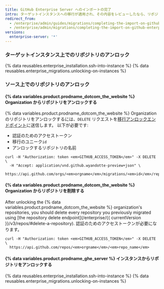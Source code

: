 ```yaml
---
title: GitHub Enterprise Server へのインポートの完了
intro: ターゲットインスタンスへの移行が適用され、その内容をレビューしたなら、リポジトリをアンロックし、ソースからそれらを削除します。 ソースデータを削除する前に、すべてが期待どおりに機能していることを確認するため2週間ほど待つことをおすすめします。
redirect_from:
  - /enterprise/admin/guides/migrations/completing-the-import-on-github-enterprise/
  - /enterprise/admin/migrations/completing-the-import-on-github-enterprise-server
versions:
  enterprise-server: '*'
---
```


### ターゲットインスタンス上でのリポジトリのアンロック

{% data reusables.enterprise_installation.ssh-into-instance %}
{% data reusables.enterprise_migrations.unlocking-on-instances %}

### ソース上でのリポジトリのアンロック

#### {% data variables.product.prodname_dotcom_the_website %} Organization からリポジトリをアンロックする

{% data variables.product.prodname_dotcom_the_website %} Organization のリポジトリをアンロックするには、`DELETE` リクエストを<a href="/rest/reference/migrations#unlock-an-organization-repository" class="dotcom-only">移行アンロックエンドポイント</a>に送信します。 以下が必要です:
  * 認証のためのアクセストークン
  * 移行のユニーク`id`
  * アンロックするリポジトリの名前
```shell
curl -H "Authorization: token <em>GITHUB_ACCESS_TOKEN</em>" -X DELETE \
  -H "Accept: application/vnd.github.wyandotte-preview+json" \
  https://api.github.com/orgs/<em>orgname</em>/migrations/<em>id</em>/repos/<em>repo_name</em>/lock
```

#### {% data variables.product.prodname_dotcom_the_website %} Organization からリポジトリを削除する

After unlocking the {% data variables.product.prodname_dotcom_the_website %} organization's repositories, you should delete every repository you previously migrated using [the repository delete endpoint](/enterprise/{{ currentVersion }}/v3/repos/#delete-a-repository). 認証のためのアクセストークンが必要になります。
```shell
curl -H "Authorization: token <em>GITHUB_ACCESS_TOKEN</em>" -X DELETE \
  https://api.github.com/repos/<em>orgname</em>/<em>repo_name</em>
```

#### {% data variables.product.prodname_ghe_server %} インスタンスからリポジトリをアンロックする

{% data reusables.enterprise_installation.ssh-into-instance %}
{% data reusables.enterprise_migrations.unlocking-on-instances %}
